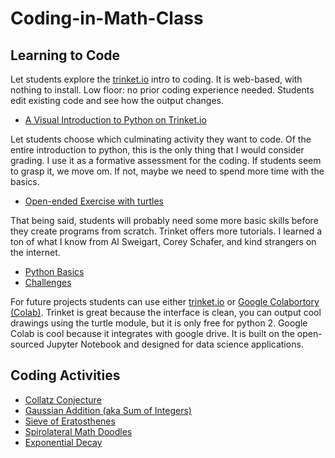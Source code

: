 # Coding-in-Math-Class

## Learning to Code

Let students explore the [trinket.io](https://trinket.io) intro to coding. It is web-based, with nothing to install. Low floor: no prior coding experience needed. Students edit existing code and see how the output changes.
- [A Visual Introduction to Python on Trinket.io](https://hourofpython.trinket.io/a-visual-introduction-to-python#/welcome/an-hour-of-code)

Let students choose which culminating activity they want to code. Of the entire introduction to python, this is the only thing that I would consider grading. I use it as a formative assessment for the coding. If students seem to grasp it, we move om. If not, maybe we need to spend more time with the basics.

- [Open-ended Exercise with turtles](https://hourofpython.trinket.io/a-visual-introduction-to-python#/put-it-all-together/pick-an-open-ended-exercise)

That being said, students will probably need some more basic skills before they create programs from scratch. Trinket offers more tutorials. I learned a ton of what I know from Al Sweigart, Corey Schafer, and kind strangers on the internet.

- [Python Basics](https://docs.trinket.io/getting-started-with-python#/welcome/where-we-ll-go)
- [Challenges](https://hourofpython.com/#string-challenges)

For future projects students can use either [trinket.io](https://trinket.io) or [Google Colabortory (Colab)](https://youtu.be/xoo4mTujM1U). Trinket is great because the interface is clean, you can output cool drawings using the turtle module, but it is only free for python 2. Google Colab is cool because it integrates with google drive. It is built on the open-sourced Jupyter Notebook and designed for data science applications.

## Coding Activities
- [Collatz Conjecture](coding-activities/Collatz-Conjecture.md)
- [Gaussian Addition (aka Sum of Integers)](coding-activities/Gaussian-Addition.md)
- [Sieve of Eratosthenes](coding-activities/Sieve-of-Eratosthenes.md)
- [Spirolateral Math Doodles](coding-activities/Spirolateral-Math-Doodles.md)
- [Exponential Decay](coding-activities/Exponential-Decay.md)
